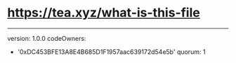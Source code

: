 # https://tea.xyz/what-is-this-file
---
version: 1.0.0
codeOwners:
  - '0xDC453BFE13A8E4B685D1F1957aac639172d54e5b'
quorum: 1

